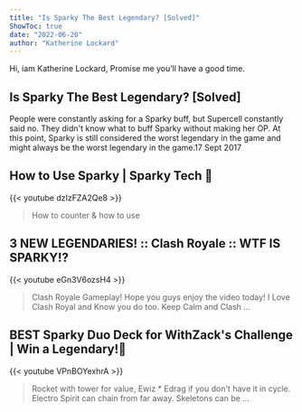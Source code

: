 ```yaml
---
title: "Is Sparky The Best Legendary? [Solved]"
ShowToc: true 
date: "2022-06-20"
author: "Katherine Lockard" 
---
```


Hi, iam Katherine Lockard, Promise me you’ll have a good time.
## Is Sparky The Best Legendary? [Solved]
People were constantly asking for a Sparky buff, but Supercell constantly said no. They didn't know what to buff Sparky without making her OP. At this point, Sparky is still considered the worst legendary in the game and might always be the worst legendary in the game.17 Sept 2017

## How to Use Sparky | Sparky Tech 🍊
{{< youtube dzIzFZA2Qe8 >}}
>How to counter & how to use 

## 3 NEW LEGENDARIES! :: Clash Royale :: WTF IS SPARKY!?
{{< youtube eGn3V6ozsH4 >}}
>Clash Royale Gameplay! Hope you guys enjoy the video today! I Love Clash Royal and Know you do too. Keep Calm and Clash ...

## BEST Sparky Duo Deck for WithZack's Challenge | Win a Legendary!🍊
{{< youtube VPnBOYexhrA >}}
>Rocket with tower for value, Ewiz * Edrag if you don't have it in cycle. Electro Spirit can chain from far away. Skeletons can be ...


